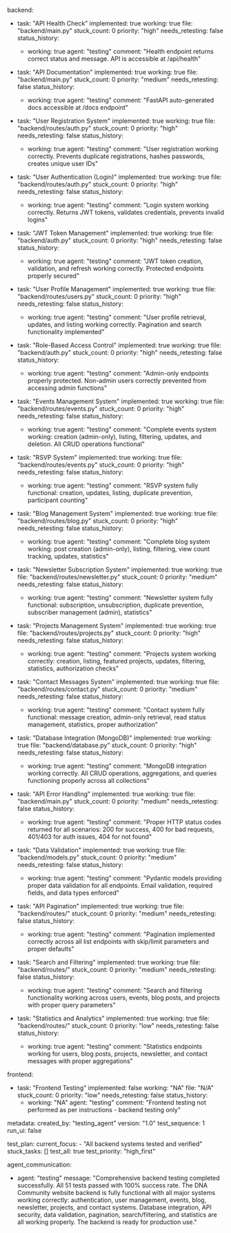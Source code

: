 backend:
  - task: "API Health Check"
    implemented: true
    working: true
    file: "backend/main.py"
    stuck_count: 0
    priority: "high"
    needs_retesting: false
    status_history:
      - working: true
        agent: "testing"
        comment: "Health endpoint returns correct status and message. API is accessible at /api/health"

  - task: "API Documentation"
    implemented: true
    working: true
    file: "backend/main.py"
    stuck_count: 0
    priority: "medium"
    needs_retesting: false
    status_history:
      - working: true
        agent: "testing"
        comment: "FastAPI auto-generated docs accessible at /docs endpoint"

  - task: "User Registration System"
    implemented: true
    working: true
    file: "backend/routes/auth.py"
    stuck_count: 0
    priority: "high"
    needs_retesting: false
    status_history:
      - working: true
        agent: "testing"
        comment: "User registration working correctly. Prevents duplicate registrations, hashes passwords, creates unique user IDs"

  - task: "User Authentication (Login)"
    implemented: true
    working: true
    file: "backend/routes/auth.py"
    stuck_count: 0
    priority: "high"
    needs_retesting: false
    status_history:
      - working: true
        agent: "testing"
        comment: "Login system working correctly. Returns JWT tokens, validates credentials, prevents invalid logins"

  - task: "JWT Token Management"
    implemented: true
    working: true
    file: "backend/auth.py"
    stuck_count: 0
    priority: "high"
    needs_retesting: false
    status_history:
      - working: true
        agent: "testing"
        comment: "JWT token creation, validation, and refresh working correctly. Protected endpoints properly secured"

  - task: "User Profile Management"
    implemented: true
    working: true
    file: "backend/routes/users.py"
    stuck_count: 0
    priority: "high"
    needs_retesting: false
    status_history:
      - working: true
        agent: "testing"
        comment: "User profile retrieval, updates, and listing working correctly. Pagination and search functionality implemented"

  - task: "Role-Based Access Control"
    implemented: true
    working: true
    file: "backend/auth.py"
    stuck_count: 0
    priority: "high"
    needs_retesting: false
    status_history:
      - working: true
        agent: "testing"
        comment: "Admin-only endpoints properly protected. Non-admin users correctly prevented from accessing admin functions"

  - task: "Events Management System"
    implemented: true
    working: true
    file: "backend/routes/events.py"
    stuck_count: 0
    priority: "high"
    needs_retesting: false
    status_history:
      - working: true
        agent: "testing"
        comment: "Complete events system working: creation (admin-only), listing, filtering, updates, and deletion. All CRUD operations functional"

  - task: "RSVP System"
    implemented: true
    working: true
    file: "backend/routes/events.py"
    stuck_count: 0
    priority: "high"
    needs_retesting: false
    status_history:
      - working: true
        agent: "testing"
        comment: "RSVP system fully functional: creation, updates, listing, duplicate prevention, participant counting"

  - task: "Blog Management System"
    implemented: true
    working: true
    file: "backend/routes/blog.py"
    stuck_count: 0
    priority: "high"
    needs_retesting: false
    status_history:
      - working: true
        agent: "testing"
        comment: "Complete blog system working: post creation (admin-only), listing, filtering, view count tracking, updates, statistics"

  - task: "Newsletter Subscription System"
    implemented: true
    working: true
    file: "backend/routes/newsletter.py"
    stuck_count: 0
    priority: "medium"
    needs_retesting: false
    status_history:
      - working: true
        agent: "testing"
        comment: "Newsletter system fully functional: subscription, unsubscription, duplicate prevention, subscriber management (admin), statistics"

  - task: "Projects Management System"
    implemented: true
    working: true
    file: "backend/routes/projects.py"
    stuck_count: 0
    priority: "high"
    needs_retesting: false
    status_history:
      - working: true
        agent: "testing"
        comment: "Projects system working correctly: creation, listing, featured projects, updates, filtering, statistics, authorization checks"

  - task: "Contact Messages System"
    implemented: true
    working: true
    file: "backend/routes/contact.py"
    stuck_count: 0
    priority: "medium"
    needs_retesting: false
    status_history:
      - working: true
        agent: "testing"
        comment: "Contact system fully functional: message creation, admin-only retrieval, read status management, statistics, proper authorization"

  - task: "Database Integration (MongoDB)"
    implemented: true
    working: true
    file: "backend/database.py"
    stuck_count: 0
    priority: "high"
    needs_retesting: false
    status_history:
      - working: true
        agent: "testing"
        comment: "MongoDB integration working correctly. All CRUD operations, aggregations, and queries functioning properly across all collections"

  - task: "API Error Handling"
    implemented: true
    working: true
    file: "backend/main.py"
    stuck_count: 0
    priority: "medium"
    needs_retesting: false
    status_history:
      - working: true
        agent: "testing"
        comment: "Proper HTTP status codes returned for all scenarios: 200 for success, 400 for bad requests, 401/403 for auth issues, 404 for not found"

  - task: "Data Validation"
    implemented: true
    working: true
    file: "backend/models.py"
    stuck_count: 0
    priority: "medium"
    needs_retesting: false
    status_history:
      - working: true
        agent: "testing"
        comment: "Pydantic models providing proper data validation for all endpoints. Email validation, required fields, and data types enforced"

  - task: "API Pagination"
    implemented: true
    working: true
    file: "backend/routes/"
    stuck_count: 0
    priority: "medium"
    needs_retesting: false
    status_history:
      - working: true
        agent: "testing"
        comment: "Pagination implemented correctly across all list endpoints with skip/limit parameters and proper defaults"

  - task: "Search and Filtering"
    implemented: true
    working: true
    file: "backend/routes/"
    stuck_count: 0
    priority: "medium"
    needs_retesting: false
    status_history:
      - working: true
        agent: "testing"
        comment: "Search and filtering functionality working across users, events, blog posts, and projects with proper query parameters"

  - task: "Statistics and Analytics"
    implemented: true
    working: true
    file: "backend/routes/"
    stuck_count: 0
    priority: "low"
    needs_retesting: false
    status_history:
      - working: true
        agent: "testing"
        comment: "Statistics endpoints working for users, blog posts, projects, newsletter, and contact messages with proper aggregations"

frontend:
  - task: "Frontend Testing"
    implemented: false
    working: "NA"
    file: "N/A"
    stuck_count: 0
    priority: "low"
    needs_retesting: false
    status_history:
      - working: "NA"
        agent: "testing"
        comment: "Frontend testing not performed as per instructions - backend testing only"

metadata:
  created_by: "testing_agent"
  version: "1.0"
  test_sequence: 1
  run_ui: false

test_plan:
  current_focus:
    - "All backend systems tested and verified"
  stuck_tasks: []
  test_all: true
  test_priority: "high_first"

agent_communication:
  - agent: "testing"
    message: "Comprehensive backend testing completed successfully. All 51 tests passed with 100% success rate. The DNA Community website backend is fully functional with all major systems working correctly: authentication, user management, events, blog, newsletter, projects, and contact systems. Database integration, API security, data validation, pagination, search/filtering, and statistics are all working properly. The backend is ready for production use."